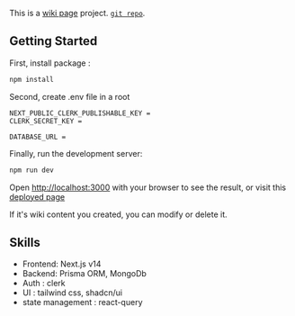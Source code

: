 This is a [wiki page](https://wiki-weeeeey.vercel.app/) project. [`git repo`](https://github.com/weeeeey/wiki).

## Getting Started

First, install package :

```bash
npm install
```

Second, create .env file in a root

```
NEXT_PUBLIC_CLERK_PUBLISHABLE_KEY =
CLERK_SECRET_KEY =

DATABASE_URL =
```

Finally, run the development server:

```bash
npm run dev
```

Open [http://localhost:3000](http://localhost:3000) with your browser to see the result, or visit this [deployed page](https://wiki-weeeeey.vercel.app/)

If it's wiki content you created, you can modify or delete it.

## Skills

-   Frontend: Next.js v14
-   Backend: Prisma ORM, MongoDb
-   Auth : clerk
-   UI : tailwind css, shadcn/ui
-   state management : react-query
